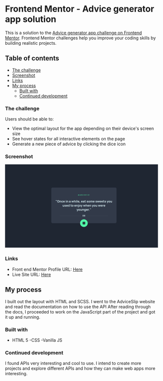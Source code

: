 # Frontend Mentor - Advice generator app solution

This is a solution to the [Advice generator app challenge on Frontend Mentor](https://www.frontendmentor.io/challenges/advice-generator-app-QdUG-13db). Frontend Mentor challenges help you improve your coding skills by building realistic projects.

## Table of contents

  - [The challenge](#the-challenge)
  - [Screenshot](#screenshot)
  - [Links](#links)
- [My process](#my-process)
  - [Built with](#built-with)
  - [Continued development](#continued-development)



### The challenge

Users should be able to:

- View the optimal layout for the app depending on their device's screen size
- See hover states for all interactive elements on the page
- Generate a new piece of advice by clicking the dice icon

### Screenshot

![](./preview.png)


### Links

- Front end Mentor Profile URL: [Here](https://www.frontendmentor.io/profile/DennyIsNaive)
- Live Site URL: [Here](https://dennydoesfrontend.github.io/Random-Advice-Generator/)

## My process

I built out the layout with HTML and SCSS.
I went to the AdviceSlip website and read the documentation on how to use the API
After reading through the docs, I proceeded to work on the JavaScript part of the project and got it up and running.

### Built with

- HTML 5
-CSS
-Vanilla JS


### Continued development

I found APIs very interesting and cool to use. I intend to create more projects and explore different APIs and how they can make web apps more interesting.
